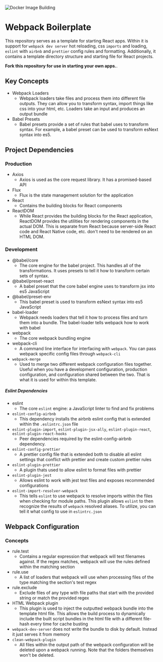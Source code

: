 ![Docker Image Building](https://github.com/srich36/webpack-react-eslint-boilerplate/workflows/Docker%20Image%20CI/badge.svg?branch=master)

# Webpack Boilerplate

This repository serves as a template for starting React apps. Within it is support for `webpack dev server` hot reloading, css `imports` and loading, `eslint` with `airbnb` and `prettier` config rules and formatting. Additionally, it contains a template directory structure and starting file for React projects.

**Fork this repository for use in starting your own apps.**.

## Key Concepts

- Webpack Loaders
  - Webpack loaders take files and process them into different file outputs. They can allow you to transform syntax, import things like css into your html, etc. Loaders take an input and produces an output bundle
- Babel Presets
  - Babel presets provide a set of rules that babel uses to transform syntax. For example, a babel preset can be used to transform esNext syntax into es5.

## Project Dependencies

### Production

- Axios
  - Axios is used as the core request library. It has a promised-based API
- Flux
  - Flux is the state management solution for the application
- React
  - Contains the building blocks for React components
- ReactDOM
  - While React provides the building blocks for the React application, ReactDOM provides the utilities for rendering components in the actual DOM. This is separate from React because server-side React code and React Native code, etc. don't need to be rendered on an HTML DOM.

### Development

- @babel/core
  - The core engine for the babel project. This handles all of the transformations. It uses presets to tell it how to transform certain sets of syntax.
- @babel/preset-react
  - A babel preset that the core babel engine uses to transform jsx into es5 JavaScript
- @babel/preset-env
  - This babel preset is used to transform esNext syntax into es5 JavaScript
- babel-loader
  - Webpack needs loaders that tell it how to process files and turn them into a bundle. The babel-loader tells webpack how to work with babel
- webpack
  - The core webpack bundling engine
- webpack-cli
  - A command line interface for interfacing with `webpack`. You can pass webpack specific config files through `webpack-cli`
- `webpack-merge`
  - Used to merge two different webpack configuration files together. Useful when you have a development configuration, production configuration, and configuration shared between the two. That is what it is used for within this template.

##### Eslint Dependencies

- eslint
  - The core `eslint` engine: a JavaScript linter to find and fix problems
- `eslint-config-airbnb`
  - This dependency installs the airbnb eslint config that is extended within the `.eslintrc.json` file
- `eslint-plugin-import`, `eslint-plugin-jsx-ally`, `eslint-plugin-react`, `eslint-plugin-react-hooks`
  - Peer dependencies required by the eslint-config-airbnb dependency.
- `eslint-config-prettier`
  - A prettier config file that is extended both to disable all eslint settings that conflict with prettier and create custom prettier rules
- `eslint-plugin-prettier`
  - A plugin thats used to allow eslint to format files with prettier
- `eslint-plugin-jest`
  - Allows eslint to work with jest test files and exposes recommended configurations
- `eslint-import-resolver-webpack`
  - This tells `eslint` to use webpack to resolve imports within the files when checking for module paths. This plugin allows `eslint` to then recognize the results of `webpack` resolved aliases. To utilize, you can tell it what config to use in `eslintrc.json`

## Webpack Configuration

### Concepts

- rule.test
  - Contains a regular expression that webpack will test filenames against. If the regex matches, webpack will use the rules defined within the matching section
- rule.use
  - A list of loaders that webpack will use when processing files of the type matching the section's test regex
- rule.exclude
  - Exclude files of any type with file paths that start with the provided string or match the provided regex
- HTML Webpack plugin
  - This plugin is used to inject the outputted webpack bundle into the template html file. This allows the build process to dynamically include the built script bundles in the html file with a different file-hash every time for cache busting
- `webpack-dev-server` does not write the bundle to disk by default. Instead it just serves it from memory
- `clean-webpack-plugin`
  - All files within the output path of the webpack configuration will be deleted upon a webpack running. Note that the folders themselves won't be deleted.

